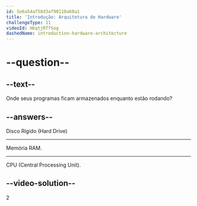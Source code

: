 ```yaml
---
id: 5e6a54af58d3af90110a60a1
title: 'Introdução: Arquitetura de Hardware'
challengeType: 11
videoId: H6qtjRTfSog
dashedName: introduction-hardware-architecture
---
```


# --question--

## --text--

Onde seus programas ficam armazenados enquanto estão rodando?

## --answers--

Disco Rígido (Hard Drive)

---

Memória RAM.

---

CPU (Central Processing Unit).

## --video-solution--

2

